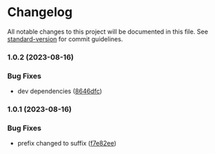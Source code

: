 # Changelog

All notable changes to this project will be documented in this file. See [standard-version](https://github.com/conventional-changelog/standard-version) for commit guidelines.

### 1.0.2 (2023-08-16)


### Bug Fixes

* dev dependencies ([8646dfc](https://github.com/birdwingo/react-native-spinning-numbers/commit/8646dfccc87134f54035ad7d0ce629b677f29571))

### 1.0.1 (2023-08-16)


### Bug Fixes

* prefix changed to suffix ([f7e82ee](https://github.com/birdwingo/react-native-spinning-numbers/commit/f7e82ee6ff33d6912ebea15c157377ac5ecf92e7))
